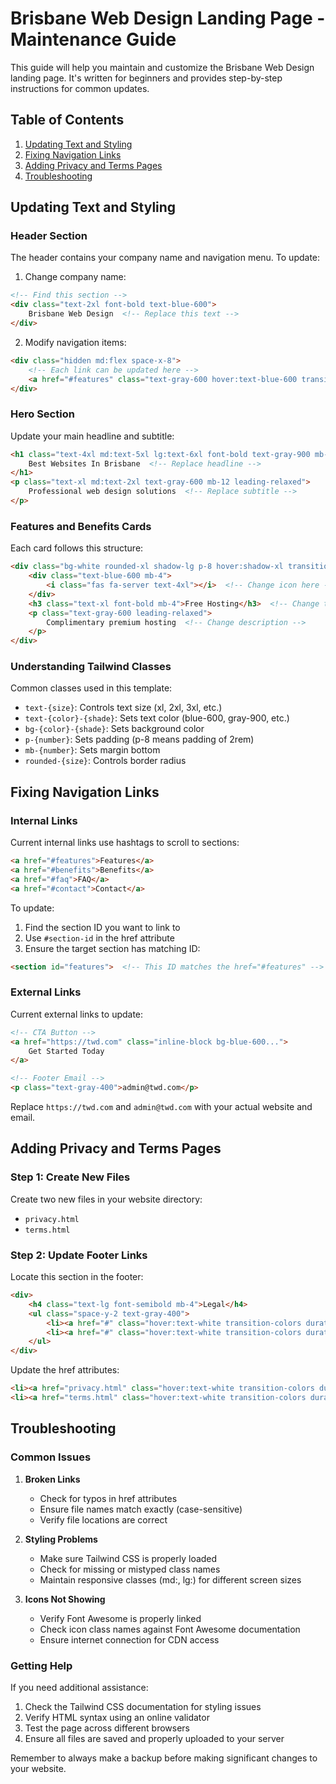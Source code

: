 # Brisbane Web Design Landing Page - Maintenance Guide

This guide will help you maintain and customize the Brisbane Web Design landing page. It's written for beginners and provides step-by-step instructions for common updates.

## Table of Contents
1. [Updating Text and Styling](#updating-text-and-styling)
2. [Fixing Navigation Links](#fixing-navigation-links)
3. [Adding Privacy and Terms Pages](#adding-privacy-and-terms-pages)
4. [Troubleshooting](#troubleshooting)

## Updating Text and Styling

### Header Section
The header contains your company name and navigation menu. To update:

1. Change company name:
```html
<!-- Find this section -->
<div class="text-2xl font-bold text-blue-600">
    Brisbane Web Design  <!-- Replace this text -->
</div>
```

2. Modify navigation items:
```html
<div class="hidden md:flex space-x-8">
    <!-- Each link can be updated here -->
    <a href="#features" class="text-gray-600 hover:text-blue-600 transition-colors duration-300">Features</a>
</div>
```

### Hero Section
Update your main headline and subtitle:
```html
<h1 class="text-4xl md:text-5xl lg:text-6xl font-bold text-gray-900 mb-6 leading-tight tracking-tight">
    Best Websites In Brisbane  <!-- Replace headline -->
</h1>
<p class="text-xl md:text-2xl text-gray-600 mb-12 leading-relaxed">
    Professional web design solutions  <!-- Replace subtitle -->
</p>
```

### Features and Benefits Cards
Each card follows this structure:
```html
<div class="bg-white rounded-xl shadow-lg p-8 hover:shadow-xl transition-shadow duration-300">
    <div class="text-blue-600 mb-4">
        <i class="fas fa-server text-4xl"></i>  <!-- Change icon here -->
    </div>
    <h3 class="text-xl font-bold mb-4">Free Hosting</h3>  <!-- Change title -->
    <p class="text-gray-600 leading-relaxed">
        Complimentary premium hosting  <!-- Change description -->
    </p>
</div>
```

### Understanding Tailwind Classes
Common classes used in this template:
- `text-{size}`: Controls text size (xl, 2xl, 3xl, etc.)
- `text-{color}-{shade}`: Sets text color (blue-600, gray-900, etc.)
- `bg-{color}-{shade}`: Sets background color
- `p-{number}`: Sets padding (p-8 means padding of 2rem)
- `mb-{number}`: Sets margin bottom
- `rounded-{size}`: Controls border radius

## Fixing Navigation Links

### Internal Links
Current internal links use hashtags to scroll to sections:
```html
<a href="#features">Features</a>
<a href="#benefits">Benefits</a>
<a href="#faq">FAQ</a>
<a href="#contact">Contact</a>
```

To update:
1. Find the section ID you want to link to
2. Use `#section-id` in the href attribute
3. Ensure the target section has matching ID:
```html
<section id="features">  <!-- This ID matches the href="#features" -->
```

### External Links
Current external links to update:
```html
<!-- CTA Button -->
<a href="https://twd.com" class="inline-block bg-blue-600...">
    Get Started Today
</a>

<!-- Footer Email -->
<p class="text-gray-400">admin@twd.com</p>
```

Replace `https://twd.com` and `admin@twd.com` with your actual website and email.

## Adding Privacy and Terms Pages

### Step 1: Create New Files
Create two new files in your website directory:
- `privacy.html`
- `terms.html`

### Step 2: Update Footer Links
Locate this section in the footer:
```html
<div>
    <h4 class="text-lg font-semibold mb-4">Legal</h4>
    <ul class="space-y-2 text-gray-400">
        <li><a href="#" class="hover:text-white transition-colors duration-300">Privacy Policy</a></li>
        <li><a href="#" class="hover:text-white transition-colors duration-300">Terms of Service</a></li>
    </ul>
</div>
```

Update the href attributes:
```html
<li><a href="privacy.html" class="hover:text-white transition-colors duration-300">Privacy Policy</a></li>
<li><a href="terms.html" class="hover:text-white transition-colors duration-300">Terms of Service</a></li>
```

## Troubleshooting

### Common Issues

1. **Broken Links**
   - Check for typos in href attributes
   - Ensure file names match exactly (case-sensitive)
   - Verify file locations are correct

2. **Styling Problems**
   - Make sure Tailwind CSS is properly loaded
   - Check for missing or mistyped class names
   - Maintain responsive classes (md:, lg:) for different screen sizes

3. **Icons Not Showing**
   - Verify Font Awesome is properly linked
   - Check icon class names against Font Awesome documentation
   - Ensure internet connection for CDN access

### Getting Help
If you need additional assistance:
1. Check the Tailwind CSS documentation for styling issues
2. Verify HTML syntax using an online validator
3. Test the page across different browsers
4. Ensure all files are saved and properly uploaded to your server

Remember to always make a backup before making significant changes to your website.
